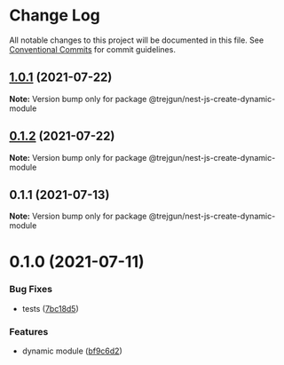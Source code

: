 # Change Log

All notable changes to this project will be documented in this file.
See [Conventional Commits](https://conventionalcommits.org) for commit guidelines.

## [1.0.1](https://github.com/trejgun/common-packages/compare/@trejgun/nest-js-create-dynamic-module@0.1.2...@trejgun/nest-js-create-dynamic-module@1.0.1) (2021-07-22)

**Note:** Version bump only for package @trejgun/nest-js-create-dynamic-module





## [0.1.2](https://github.com/trejgun/common-packages/compare/@trejgun/nest-js-create-dynamic-module@0.1.1...@trejgun/nest-js-create-dynamic-module@0.1.2) (2021-07-22)

**Note:** Version bump only for package @trejgun/nest-js-create-dynamic-module





## 0.1.1 (2021-07-13)

**Note:** Version bump only for package @trejgun/nest-js-create-dynamic-module





# 0.1.0 (2021-07-11)


### Bug Fixes

* tests ([7bc18d5](https://github.com/trejgun/common-packages/commit/7bc18d5a5dcc2ca9e44da538dbfab24c27171750))


### Features

* dynamic module ([bf9c6d2](https://github.com/trejgun/common-packages/commit/bf9c6d29d1214e5b5c8a463c106d4c0bc5e4763b))

